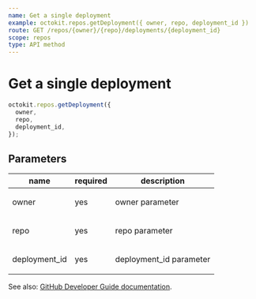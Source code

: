 ```yaml
---
name: Get a single deployment
example: octokit.repos.getDeployment({ owner, repo, deployment_id })
route: GET /repos/{owner}/{repo}/deployments/{deployment_id}
scope: repos
type: API method
---
```


# Get a single deployment

```js
octokit.repos.getDeployment({
  owner,
  repo,
  deployment_id,
});
```

## Parameters

<table>
  <thead>
    <tr>
      <th>name</th>
      <th>required</th>
      <th>description</th>
    </tr>
  </thead>
  <tbody>
    <tr><td>owner</td><td>yes</td><td>

owner parameter

</td></tr>
<tr><td>repo</td><td>yes</td><td>

repo parameter

</td></tr>
<tr><td>deployment_id</td><td>yes</td><td>

deployment_id parameter

</td></tr>
  </tbody>
</table>

See also: [GitHub Developer Guide documentation](https://developer.github.com/v3/repos/deployments/#get-a-single-deployment).
